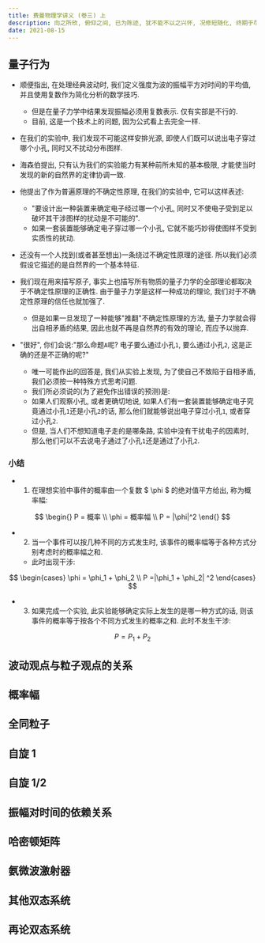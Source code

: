 ```yaml
---
title: 费曼物理学讲义 (卷三) 上
description: 向之所欣, 俯仰之间, 已为陈迹, 犹不能不以之兴怀, 况修短随化, 终期于尽!
date: 2021-08-15
---
```


## 量子行为

- 顺便指出, 在处理经典波动时, 我们定义强度为波的振幅平方对时间的平均值,
  并且使用复数作为简化分析的数学技巧.
  - 但是在量子力学中结果发现振幅必须用复数表示. 仅有实部是不行的.
  - 目前, 这是一个技术上的问题, 因为公式看上去完全一样.

- 在我们的实验中, 我们发现不可能这样安排光源, 即使人们既可以说出电子穿过哪个小孔,
  同时又不扰动分布图样.
- 海森伯提出, 只有认为我们的实验能力有某种前所未知的基本极限,
  才能使当时发现的新的自然界的定律协调一致.
- 他提出了作为普遍原理的不确定性原理, 在我们的实验中, 它可以这样表述:
  - "要设计出一种装置来确定电子经过哪一个小孔,
    同时又不使电子受到足以破坏其干涉图样的扰动是不可能的".
  - 如果一套装置能够确定电子穿过哪一个小孔, 它就不能巧妙得使图样不受到实质性的扰动.
- 还没有一个人找到(或者甚至想出)一条绕过不确定性原理的途径.
  所以我们必须假设它描述的是自然界的一个基本特征.
- 我们现在用来描写原子, 事实上也描写所有物质的量子力学的全部理论都取决于不确定性原理的正确性.
  由于量子力学是这样一种成功的理论, 我们对于不确定性原理的信任也就加强了.
  - 但是如果一旦发现了一种能够"推翻"不确定性原理的方法, 量子力学就会得出自相矛盾的结果,
    因此也就不再是自然界的有效的理论, 而应予以抛弃.
- "很好", 你们会说:"那么命题`A`呢? 电子要么通过小孔`1`, 要么通过小孔`2`,
  这是正确的还是不正确的呢?"
  - 唯一可能作出的回答是, 我们从实验上发现, 为了使自己不致陷于自相矛盾,
    我们必须按一种特殊方式思考问题.
  - 我们所必须说的(为了避免作出错误的预测)是:
  - 如果人们观察小孔, 或者更确切地说,
    如果人们有一套装置能够确定电子究竟通过小孔`1`还是小孔`2`的话,
    那么他们就能够说出电子穿过小孔`1`, 或者穿过小孔`2`.
  - 但是, 当人们不想知道电子走的是哪条路, 实验中没有干扰电子的因素时,
    那么他们可以不去说电子通过了小孔`1`还是通过了小孔`2`.

### 小结

- 1) 在理想实验中事件的概率由一个复数
  $ \phi $
  的绝对值平方给出, 称为概率幅:

$$
\begin{}
P = 概率 \\
\phi = 概率幅 \\
P = |\phi|^2
\end{}
$$

- 2) 当一个事件可以按几种不同的方式发生时,
  该事件的概率幅等于各种方式分别考虑时的概率幅之和.
  - 此时出现干涉:

$$
\begin{cases}
\phi = \phi_1 + \phi_2 \\
P =|\phi_1 + \phi_2| ^2
\end{cases}
$$

- 3) 如果完成一个实验, 此实验能够确定实际上发生的是哪一种方式的话,
  则该事件的概率等于按各个不同方式发生的概率之和. 此时不发生干涉:

$$
P = P_1 + P_2
$$

## 波动观点与粒子观点的关系

## 概率幅

## 全同粒子

## 自旋 1

## 自旋 1/2

## 振幅对时间的依赖关系

## 哈密顿矩阵

## 氨微波激射器

## 其他双态系统

## 再论双态系统
